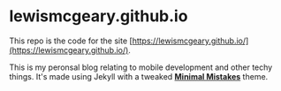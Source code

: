 # lewismcgeary.github.io

This repo is the code for the site [https://lewismcgeary.github.io/](https://lewismcgeary.github.io/).

This is my peronsal blog relating to mobile development and other techy things.
It's made using Jekyll with a tweaked **[Minimal Mistakes](http://mmistakes.github.io/minimal-mistakes)** theme.
